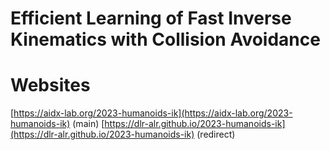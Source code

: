 # Efficient Learning of Fast Inverse Kinematics with Collision Avoidance

# Websites 
[https://aidx-lab.org/2023-humanoids-ik](https://aidx-lab.org/2023-humanoids-ik) (main)
[https://dlr-alr.github.io/2023-humanoids-ik](https://dlr-alr.github.io/2023-humanoids-ik) (redirect)
